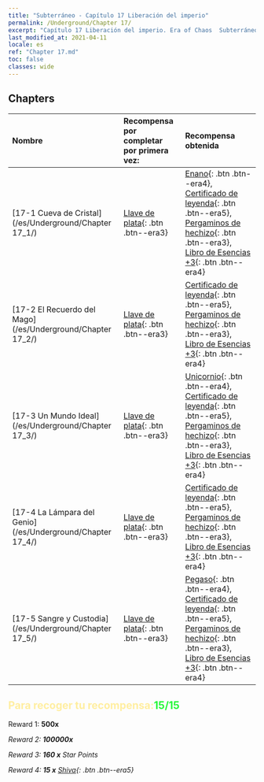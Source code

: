 ```yaml
---
title: "Subterráneo - Capítulo 17 Liberación del imperio"
permalink: /Underground/Chapter 17/
excerpt: "Capítulo 17 Liberación del imperio. Era of Chaos  Subterráneo - Capítulo 17. Liberación del imperio"
last_modified_at: 2021-04-11
locale: es
ref: "Chapter 17.md"
toc: false
classes: wide
---
```


## Chapters

  | Nombre |  Recompensa por completar por primera vez: | Recompensa obtenida |
  |:------------|:------------|:------------| 
  | [17-1 Cueva de Cristal](/es/Underground/Chapter 17_1/) | [Llave de plata](/es/Items/con_693/){: .btn .btn--era3} | [Enano](/es/Items/unt_200/){: .btn .btn--era4}, [Certificado de leyenda](/es/Items/mat_67/){: .btn .btn--era5}, [Pergaminos de hechizo](/es/Items/con_694/){: .btn .btn--era3}, [Libro de Esencias +3](/es/Items/mat_60/){: .btn .btn--era4} |
  | [17-2 El Recuerdo del Mago](/es/Underground/Chapter 17_2/) | [Llave de plata](/es/Items/con_693/){: .btn .btn--era3} | [Certificado de leyenda](/es/Items/mat_67/){: .btn .btn--era5}, [Pergaminos de hechizo](/es/Items/con_694/){: .btn .btn--era3}, [Libro de Esencias +3](/es/Items/mat_60/){: .btn .btn--era4} |
  | [17-3 Un Mundo Ideal](/es/Underground/Chapter 17_3/) | [Llave de plata](/es/Items/con_693/){: .btn .btn--era3} | [Unicornio](/es/Items/unt_204/){: .btn .btn--era4}, [Certificado de leyenda](/es/Items/mat_67/){: .btn .btn--era5}, [Pergaminos de hechizo](/es/Items/con_694/){: .btn .btn--era3}, [Libro de Esencias +3](/es/Items/mat_60/){: .btn .btn--era4} |
  | [17-4 La Lámpara del Genio](/es/Underground/Chapter 17_4/) | [Llave de plata](/es/Items/con_693/){: .btn .btn--era3} | [Certificado de leyenda](/es/Items/mat_67/){: .btn .btn--era5}, [Pergaminos de hechizo](/es/Items/con_694/){: .btn .btn--era3}, [Libro de Esencias +3](/es/Items/mat_60/){: .btn .btn--era4} |
  | [17-5 Sangre y Custodia](/es/Underground/Chapter 17_5/) | [Llave de plata](/es/Items/con_693/){: .btn .btn--era3} | [Pegaso](/es/Items/unt_202/){: .btn .btn--era4}, [Certificado de leyenda](/es/Items/mat_67/){: .btn .btn--era5}, [Pergaminos de hechizo](/es/Items/con_694/){: .btn .btn--era3}, [Libro de Esencias +3](/es/Items/mat_60/){: .btn .btn--era4} |


## <span style="color: #ffeea0">Para recoger tu recompensa:</span><span style="color: #27f73a">15/15</span>

 Reward 1:  **500x** <i class="fas fa-gem"/>

 Reward 2:  **100000x** <i class="fas fa-coins"/>

 Reward 3: **160 x** Star Points

 Reward 4: **15 x** [Shiva](/es/Items/her_376/){: .btn .btn--era5}

